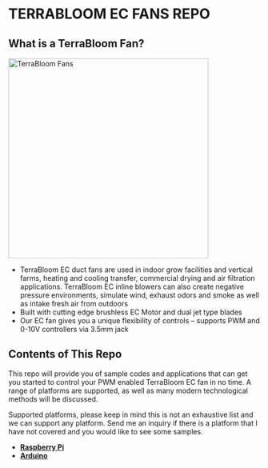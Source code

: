 # TERRABLOOM EC FANS REPO

## What is a TerraBloom Fan?
<img src="Fan_Explode.png"
    alt="TerraBloom Fans"
    style="height: 400px;">
- TerraBloom EC duct fans are used in indoor grow facilities and vertical farms, heating and cooling transfer, commercial drying and air filtration applications. TerraBloom EC inline blowers can also create negative pressure environments, simulate wind, exhaust odors and smoke as well as intake fresh air from outdoors
- Built with cutting edge brushless EC Motor and dual jet type blades
- Our EC fan gives you a unique flexibility of controls – supports PWM and 0-10V controllers via 3.5mm jack

## Contents of This Repo
This repo will provide you of sample codes and applications that can get you started to control your PWM enabled TerraBloom EC fan in no time. A range of platforms are supported, as well as many modern technological methods will be discussed.

Supported platforms, please keep in mind this is not an exhaustive list and we can support any platform. Send me an inquiry if there is a platform that I have not covered and you would like to see some samples.

- [**Raspberry Pi**](raspberry_pi_platform/README.md)
- [**Arduino**]()
